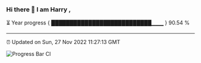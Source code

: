 ### Hi there 👋 I am Harry , 

⏳ Year progress { ███████████████████████████▁▁▁ } 90.54 %

---

⏰ Updated on Sun, 27 Nov 2022 11:27:13 GMT

![Progress Bar CI](https://github.com/duykhang68/duykhang68/workflows/Progress%20Bar%20CI/badge.svg)
